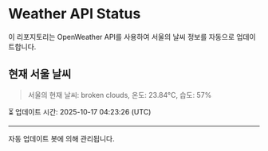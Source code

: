 
# Weather API Status

이 리포지토리는 OpenWeather API를 사용하여 서울의 날씨 정보를 자동으로 업데이트합니다.

## 현재 서울 날씨
> 서울의 현재 날씨: broken clouds, 온도: 23.84°C, 습도: 57%

⏳ 업데이트 시간: 2025-10-17 04:23:26 (UTC)

---
자동 업데이트 봇에 의해 관리됩니다.
